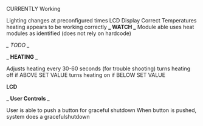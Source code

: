 CURRENTLY Working

Lighting changes at preconfigured times
LCD Display Correct Temperatures
heating appears to be working correctly **_ WATCH _**
Module able uses heat modules as identified (does not rely on hardcode)

**_* TODO *_**

**_ HEATING _**

Adjusts heating every 30-60 seconds (for trouble shooting)
turns heating off if ABOVE SET VALUE
turns heating on if BELOW SET VALUE

**LCD**

**_ User Controls _**

User is able to push a button for graceful shutdown
When button is pushed, system does a gracefulshutdown
